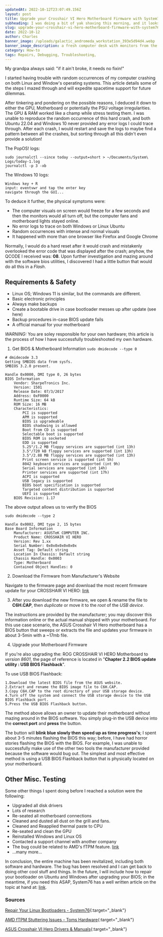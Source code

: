 ```yaml
---
updatedAt: 2022-10-12T23:07:49.156Z
layout: post
title: Upgrade your Crosshair VI Hero Motherboard Firmware with System76's PopOS!
subheading: I was doing a bit of yak shaving this morning, and it looks like it might have paid off.
slug: upgrade-your-crosshair-vi-hero-motherboard-firmware-with-system76-s-pop-os
date: 2022-10-12
author: Charles
banner_image: /uploads/galactic_andromeda_workstation_393e5d94d4.webp
banner_image_description: a fresh computer desk with monitors from the Andromeda Galaxy.
category: How-to
tags: Repairs, Debugging, Troubleshooting, 
---
```

My grandpa always said: "if it ain't broke, it needs no fixin!"

   I started having trouble with random occurrences of my computer crashing on both Linux and Window's operating systems. This article details some of the steps I mazed through and will expedite spacetime support for future dilemmas.

After tinkering and pondering on the possible reasons, I deduced it down to either the GPU, Motherboard or potentially the PSU voltage irregularities. The GPU & RAM worked like a champ while stress testing them. I was unable to reproduce the random occurrence of this hard crash, and both Ubuntu 22.04 and Windows 10 never provided any error logs I could trace through. After each crash, I would restart and save the logs to maybe find a pattern between all the crashes, but sorting through all this didn't even provide a solution!

The PopOS! logs:
```
sudo journalctl --since today --output=short > ~/Documents/System\ Logs/today-1.log
journalctl -p 3 -xb
```

The Windows 10 logs:
```
Windows key + R 
input: eventvwr and tap the enter key
navigate through the GUI...
```

To deduce it further, the physical symptoms were: 
* The computer visuals on screen would freeze for a few seconds and then the monitors would all turn off, but the computer fans and motherboard lights stayed online.
* No error logs to trace on both Windows or Linux Ubuntu
* Random occurrences with intense and normal visuals 
* It happened with more than one browser like Firefox and Google Chrome

Normally, I would do a hard reset after it would crash and mistakenly overlooked the error code that was displayed after the crash; anyhow, the QCODE I received was: **08**. Upon further investigation and mazing around with the software bios utilities, I discovered I had a little button that would do all this in a *Flash*.

## Requirements & Safety

* Linux OS; Windows 11 is similar, but the commands are different.
* Basic electronic principles
* Always make backups
* Create a bootable drive in case bootloader messes up after update (see here)
* Backup procedures in-case BIOS update fails
* A official manual for your motherboard 

*WARNING:* You are soley responsible for your own hardware; this article is the process of how I have successfully troubleshooted my own hardware. 

1. Get BIOS & Motherboard Information
```sudo dmidecode --type 0```

```
# dmidecode 3.3
Getting SMBIOS data from sysfs.
SMBIOS 3.2.0 present.

Handle 0x0000, DMI type 0, 26 bytes
BIOS Information
	Vendor: SharpeTronics Inc.
	Version: 1501
	Release Date: 07/3/2017
	Address: 0xF0000
	Runtime Size: 64 kB
	ROM Size: 16 MB
	Characteristics:
		PCI is supported
		APM is supported
		BIOS is upgradeable
		BIOS shadowing is allowed
		Boot from CD is supported
		Selectable boot is supported
		BIOS ROM is socketed
		EDD is supported
		5.25"/1.2 MB floppy services are supported (int 13h)
		3.5"/720 kB floppy services are supported (int 13h)
		3.5"/2.88 MB floppy services are supported (int 13h)
		Print screen service is supported (int 5h)
		8042 keyboard services are supported (int 9h)
		Serial services are supported (int 14h)
		Printer services are supported (int 17h)
		ACPI is supported
		USB legacy is supported
		BIOS boot specification is supported
		Targeted content distribution is supported
		UEFI is supported
	BIOS Revision: 1.17
```

The above output allows us to verify the BIOS

```sudo dmidecode --type 2```

```
Handle 0x0002, DMI type 2, 15 bytes
Base Board Information
	Manufacturer: ASUSTeK COMPUTER INC.
	Product Name: CROSSHAIR VI HERO
	Version: Rev 1.xx
	Serial Number: 0x0x0x0x0x0x0x
	Asset Tag: Default string
	Location In Chassis: Default string
	Chassis Handle: 0x0003
	Type: Motherboard
	Contained Object Handles: 0
```

2. Download the Firmware from Manufacturer's Website

Navigate to the firmware page and download the most recent firmware update for your CROSSHAIR VI HERO: [link](#sources)

3. After you download the new firmware, we open & rename the file to **C6H.CAP**, then *duplicate* or move it to the *root* of the *USB device*. 

The instructions are provided by the manufacturer; you may discover this information online or the actual manual shipped with your motherboard. For this use case scenario, the ASUS Crosshair VI Hero motherboard has a BIOS button that sweeps or extracts the file and updates your firmware in about 3-5min with a ~17mb file. 

4. Upgrade your Motherboard Firmware

If you're also upgrading the: ROG CROSSHAIR VI HERO Motherboard to *version 8601*, the page of reference is located in "**Chapter 2.2 BIOS update utility : USB BIOS Flashback**".

To use USB BIOS Flashback:
```
1.Download the latest BIOS file from the ASUS website.
2.Extract and rename the BIOS image file to C6H.CAP.
3.Copy C6H.CAP to the root directory of your USB storage device.
4.Turn off the system and connect the USB storage device to the USB BIOS Flashback port.
5.Press the USB BIOS Flashback button.
```

The method above allows an owner to update their motherboard without mazing around in the BIOS software. You simply plug-in the USB device into the **correct port** and **press** the button. 

The button will **blink blue slowly then speed up as time progress's**; I spent about 3-5 minutes flashing the BIOS this way; before, I have had horror stories flashing the BIOS with the BIOS. For example, I was unable to successfully make use of the other two tools the manufacturer provided because the software would bug out. The simplest and most effective method is using a USB BIOS Flashback button that is physically located on your motherboard.

## Other Misc. Testing

Some other things I spent doing before I reached a solution were the following:

* Upgraded all disk drivers
* Lots of research
* Re-seated all motherboard connections
* Cleaned and dusted all dust on the grill and fans.
* Cleaned and Reapplied thermal paste to CPU
* Re-seated and clean the GPU
* Reinstalled Windows and Linux OS
* Contacted a support channel with another company
* The bug could be related to AMD's fTPM feature. [link](#sources)
* ...many more...

 In conclusion, the entire machine has been revitalized, including both software and hardware. The bug has been resolved and I can get back to doing other cool stuff and things. In the future, I will include how to repair your bootloader on Ubuntu and Windows after upgrading your BIOS; in the meantime, if you need this ASAP, System76 has a well written article on the topic at hand at: [link](#sources).

### Sources

[Repair Your Linux Bootloaders - System76](https://support.system76.com/articles/bootloader/){:target="_blank"}

[AMD fTPM Stuttering Issues - Toms Hardware](https://www.tomshardware.com/news/amd-issues-fix-and-workaround-for-ftpm-stuttering-issues
){:target="_blank"}

[ASUS Crosshair VI Hero Drivers & Manuals](https://rog.asus.com/us/motherboards/rog-crosshair/rog-crosshair-vi-hero-model/helpdesk_bios/){:target="_blank"}
